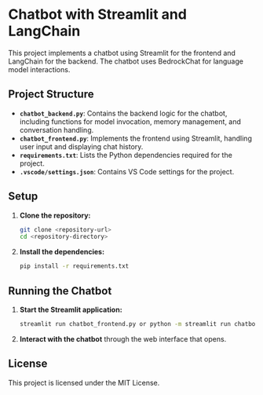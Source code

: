 # Chatbot with Streamlit and LangChain

This project implements a chatbot using Streamlit for the frontend and LangChain for the backend. The chatbot uses BedrockChat for language model interactions.

## Project Structure

- **`chatbot_backend.py`**: Contains the backend logic for the chatbot, including functions for model invocation, memory management, and conversation handling.
- **`chatbot_frontend.py`**: Implements the frontend using Streamlit, handling user input and displaying chat history.
- **`requirements.txt`**: Lists the Python dependencies required for the project.
- **`.vscode/settings.json`**: Contains VS Code settings for the project.

## Setup

1. **Clone the repository:**
    ```sh
    git clone <repository-url>
    cd <repository-directory>
    ```

2. **Install the dependencies:**
    ```sh
    pip install -r requirements.txt
    ```

## Running the Chatbot

1. **Start the Streamlit application:**
    ```sh
    streamlit run chatbot_frontend.py or python -m streamlit run chatbot_frontend.py
    ```

2. **Interact with the chatbot** through the web interface that opens.

## License

This project is licensed under the MIT License.